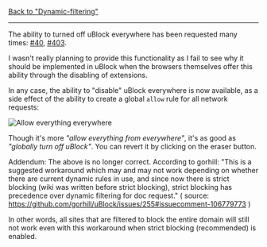 [Back to "Dynamic-filtering"](https://github.com/gorhill/uBlock/wiki/Dynamic-filtering)

***

The ability to turned off uBlock everywhere has been requested many times: [#40](https://github.com/gorhill/uBlock/issues/40), [#403](https://github.com/gorhill/uBlock/issues/403).

I wasn't really planning to provide this functionality as I fail to see why it should be implemented in uBlock when the browsers themselves offer this ability through the disabling of extensions.

In any case, the ability to "disable" uBlock everywhere is now available, as a side effect of the ability to create a global `allow` rule for all network requests:

![Allow everything everywhere](https://cloud.githubusercontent.com/assets/6733770/7446377/d03b1ab4-f1ac-11e4-9a86-455a34bfca95.png)

Though it's more _"allow everything from everywhere"_, it's as good as _"globally turn off uBlock"_. You can revert it by clicking on the eraser button.

Addendum: The above is no longer correct.  According to gorhill: "This is a suggested workaround which may and may not work depending on whether there are current dynamic rules in use, and since now there is strict blocking (wiki was written before strict blocking), strict blocking has precedence over dynamic filtering for doc request." ( source: https://github.com/gorhill/uBlock/issues/255#issuecomment-106779773 )

In other words, all sites that are filtered to block the entire domain will still not work even with this workaround when strict blocking (recommended) is enabled.